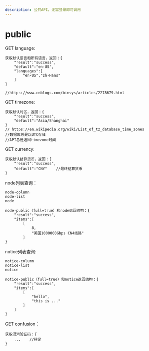 ```yaml
---
description: 公共API，无需登录即可调用
---
```


# public

GET language:

```text
获取默认语言和所有语言，返回：{
    "result":"success",
    "default":"en-US",
    "languages":[
        "en-US","zh-Hans"
    ]
}

//https://www.cnblogs.com/binsys/articles/2278679.html
```

GET timezone:

```text
获取默认时区，返回：{
    "result":"success",
    "default":"Asia/Shanghai"
}
// https://en.wikipedia.org/wiki/List_of_tz_database_time_zones
//数据库总是以UTC存储
//API总是返回timezone时间
```

GET currency:

```text
获取默认结算货币，返回：{
    "result":"success",
    "default":"CNY"    //最终结算货币
}
```

node列表查询：

```text
node-column
node-list
node

node-public（full=true）和node返回结构：{
    "result":"success",
    "items":[
        [
            8,
            "美国1000000Gbps CN4线路"
        ]
}
```

notice列表查询:

```text
notice-column
notice-list
notice

notice-public（full=true）和notice返回结构：{
    "result":"success",
    "items":[
        [
            "hello",
            "this is ..."
        ]
    ]
}
```

GET confusion：

```text
获取混淆验证码：{
    ...    //待定
}
```

